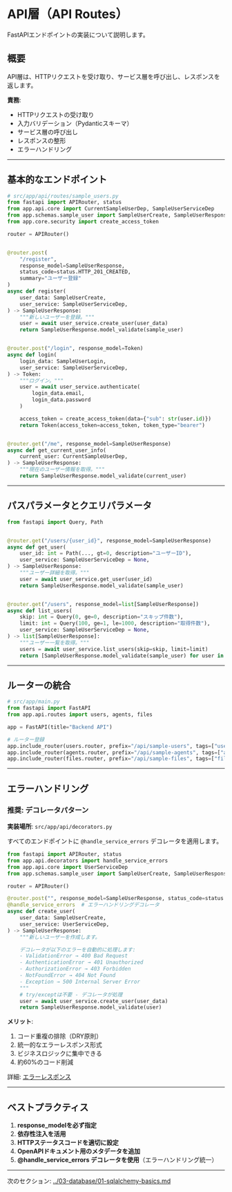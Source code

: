 # API層（API Routes）

FastAPIエンドポイントの実装について説明します。

## 概要

API層は、HTTPリクエストを受け取り、サービス層を呼び出し、レスポンスを返します。

**責務**:

- HTTPリクエストの受け取り
- 入力バリデーション（Pydanticスキーマ）
- サービス層の呼び出し
- レスポンスの整形
- エラーハンドリング

---

## 基本的なエンドポイント

```python
# src/app/api/routes/sample_users.py
from fastapi import APIRouter, status
from app.api.core import CurrentSampleUserDep, SampleUserServiceDep
from app.schemas.sample_user import SampleUserCreate, SampleUserResponse, SampleUserLogin, Token
from app.core.security import create_access_token

router = APIRouter()


@router.post(
    "/register",
    response_model=SampleUserResponse,
    status_code=status.HTTP_201_CREATED,
    summary="ユーザー登録"
)
async def register(
    user_data: SampleUserCreate,
    user_service: SampleUserServiceDep,
) -> SampleUserResponse:
    """新しいユーザーを登録。"""
    user = await user_service.create_user(user_data)
    return SampleUserResponse.model_validate(sample_user)


@router.post("/login", response_model=Token)
async def login(
    login_data: SampleUserLogin,
    user_service: SampleUserServiceDep,
) -> Token:
    """ログイン。"""
    user = await user_service.authenticate(
        login_data.email,
        login_data.password
    )

    access_token = create_access_token(data={"sub": str(user.id)})
    return Token(access_token=access_token, token_type="bearer")


@router.get("/me", response_model=SampleUserResponse)
async def get_current_user_info(
    current_user: CurrentSampleUserDep,
) -> SampleUserResponse:
    """現在のユーザー情報を取得。"""
    return SampleUserResponse.model_validate(current_user)
```

---

## パスパラメータとクエリパラメータ

```python
from fastapi import Query, Path


@router.get("/users/{user_id}", response_model=SampleUserResponse)
async def get_user(
    user_id: int = Path(..., gt=0, description="ユーザーID"),
    user_service: SampleUserServiceDep = None,
) -> SampleUserResponse:
    """ユーザー詳細を取得。"""
    user = await user_service.get_user(user_id)
    return SampleUserResponse.model_validate(sample_user)


@router.get("/users", response_model=list[SampleUserResponse])
async def list_users(
    skip: int = Query(0, ge=0, description="スキップ件数"),
    limit: int = Query(100, ge=1, le=1000, description="取得件数"),
    user_service: SampleUserServiceDep = None,
) -> list[SampleUserResponse]:
    """ユーザー一覧を取得。"""
    users = await user_service.list_users(skip=skip, limit=limit)
    return [SampleUserResponse.model_validate(sample_user) for user in users]
```

---

## ルーターの統合

```python
# src/app/main.py
from fastapi import FastAPI
from app.api.routes import users, agents, files

app = FastAPI(title="Backend API")

# ルーター登録
app.include_router(users.router, prefix="/api/sample-users", tags=["users"])
app.include_router(agents.router, prefix="/api/sample-agents", tags=["agents"])
app.include_router(files.router, prefix="/api/sample-files", tags=["files"])
```

---

## エラーハンドリング

### 推奨: デコレータパターン

**実装場所**: `src/app/api/decorators.py`

すべてのエンドポイントに `@handle_service_errors` デコレータを適用します。

```python
from fastapi import APIRouter, status
from app.api.decorators import handle_service_errors
from app.api.core import UserServiceDep
from app.schemas.sample_user import SampleUserCreate, SampleUserResponse

router = APIRouter()

@router.post("", response_model=SampleUserResponse, status_code=status.HTTP_201_CREATED)
@handle_service_errors  # エラーハンドリングデコレータ
async def create_user(
    user_data: SampleUserCreate,
    user_service: UserServiceDep,
) -> SampleUserResponse:
    """新しいユーザーを作成します。

    デコレータが以下のエラーを自動的に処理します:
    - ValidationError → 400 Bad Request
    - AuthenticationError → 401 Unauthorized
    - AuthorizationError → 403 Forbidden
    - NotFoundError → 404 Not Found
    - Exception → 500 Internal Server Error
    """
    # try/exceptは不要 - デコレータが処理
    user = await user_service.create_user(user_data)
    return SampleUserResponse.model_validate(user)
```

**メリット**:

1. コード重複の排除（DRY原則）
2. 統一的なエラーレスポンス形式
3. ビジネスロジックに集中できる
4. 約60%のコード削減

詳細: [エラーレスポンス](../../04-api-desig./06-error-responses.md#エラーハンドリングデコレータ推奨)

---

## ベストプラクティス

1. **response_modelを必ず指定**
2. **依存性注入を活用**
3. **HTTPステータスコードを適切に設定**
4. **OpenAPIドキュメント用のメタデータを追加**
5. **@handle_service_errors デコレータを使用**（エラーハンドリング統一）

---

次のセクション: [../03-database/01-sqlalchemy-basics.md](../03-database/01-sqlalchemy-basics.md)
